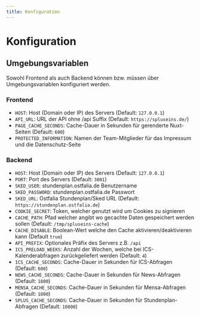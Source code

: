 ```yaml
---
title: Konfiguration
---
```


# Konfiguration

## Umgebungsvariablen
Sowohl Frontend als auch Backend können bzw. müssen über Umgebungsvariablen konfiguriert werden.

### Frontend
  * `HOST`: Host (Domain oder IP) des Servers (Default: `127.0.0.1`)
  * `API_URL`: URL der API ohne /api Suffix (Default: `https://spluseins.de/`)
  * `PAGE_CACHE_SECONDS`: Cache-Dauer in Sekunden für gerenderte Nuxt-Seiten (Default: `600`)
  * `PROTECTED_INFORMATION`: Namen der Team-Mitglieder für das Impressum und die Datenschutz-Seite

### Backend
  * `HOST`: Host (Domain oder IP) des Servers (Default: `127.0.0.1`)
  * `PORT`: Port des Servers (Default: `3001`)
  * `SKED_USER`: stundenplan.ostfalia.de Benutzername
  * `SKED_PASSWORD`: stundenplan.ostfalia.de Passwort
  * `SKED_URL`: Ostfalia Stundenplan/Sked URL (Default: `https://stundenplan.ostfalia.de`)
  * `COOKIE_SECRET`: Token, welcher genutzt wird um Cookies zu signieren
  * `CACHE_PATH`: Pfad welcher angibt wo gecachte Daten gespeichert werden sollen (Default: `/tmp/spluseins-cache`)
  * `CACHE_DISABLE`: Boolean-Wert welche den Cache aktivieren/deaktivieren kann (Default `true`)
  * `API_PREFIX`: Optionales Präfix des Servers z.B. `/api`
  * `ICS_PRELOAD_WEEKS`: Anzahl der Wochen, welche bei ICS-Kalenderabfragen zurückgeliefert werden (Default: `4`)
  * `ICS_CACHE_SECONDS`: Cache-Dauer in Sekunden für ICS-Abfragen (Default: `600`)
  * `NEWS_CACHE_SECONDS`: Cache-Dauer in Sekunden für News-Abfragen (Default: `1800`)
  * `MENSA_CACHE_SECONDS`: Cache-Dauer in Sekunden für Mensa-Abfragen (Default: `1800`)
  * `SPLUS_CACHE_SECONDS`: Cache-Dauer in Sekunden für Stundenplan-Abfragen (Default: `10800`)
